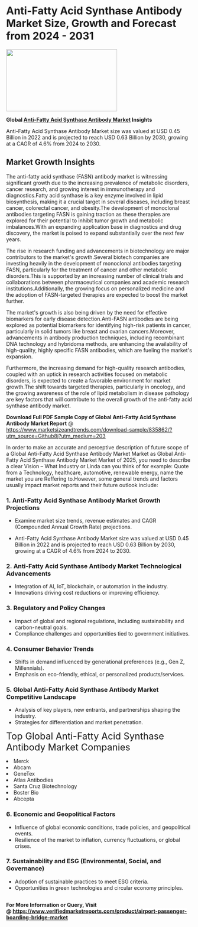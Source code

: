 <H1>Anti-Fatty Acid Synthase Antibody Market Size, Growth and Forecast from 2024 - 2031</H1><img class="aligncenter size-medium wp-image-584254" src="https://thirdeyenews.in/wp-content/uploads/2024/09/Global-Market-Research-300x168.jpeg" alt="" width="300" height="168" /><p><strong>Global&nbsp;<a href="https://www.marketsizeandtrends.com/download-sample/835862/?utm_source=Github8j?utm_medium=203">Anti-Fatty Acid Synthase Antibody Market</a> Insights</strong></p><p>Anti-Fatty Acid Synthase Antibody Market size was valued at USD 0.45 Billion in 2022 and is projected to reach USD 0.63 Billion by 2030, growing at a CAGR of 4.6% from 2024 to 2030.</p><p><h2>Market Growth Insights</h2> <p>The anti-fatty acid synthase (FASN) antibody market is witnessing significant growth due to the increasing prevalence of metabolic disorders, cancer research, and growing interest in immunotherapy and diagnostics.Fatty acid synthase is a key enzyme involved in lipid biosynthesis, making it a crucial target in several diseases, including breast cancer, colorectal cancer, and obesity.The development of monoclonal antibodies targeting FASN is gaining traction as these therapies are explored for their potential to inhibit tumor growth and metabolic imbalances.With an expanding application base in diagnostics and drug discovery, the market is poised to expand substantially over the next few years.</p> <p>The rise in research funding and advancements in biotechnology are major contributors to the market's growth.Several biotech companies are investing heavily in the development of monoclonal antibodies targeting FASN, particularly for the treatment of cancer and other metabolic disorders.This is supported by an increasing number of clinical trials and collaborations between pharmaceutical companies and academic research institutions.Additionally, the growing focus on personalized medicine and the adoption of FASN-targeted therapies are expected to boost the market further.</p> <p>The market's growth is also being driven by the need for effective biomarkers for early disease detection.Anti-FASN antibodies are being explored as potential biomarkers for identifying high-risk patients in cancer, particularly in solid tumors like breast and ovarian cancers.Moreover, advancements in antibody production techniques, including recombinant DNA technology and hybridoma methods, are enhancing the availability of high-quality, highly specific FASN antibodies, which are fueling the market's expansion.</p> <p>Furthermore, the increasing demand for high-quality research antibodies, coupled with an uptick in research activities focused on metabolic disorders, is expected to create a favorable environment for market growth.The shift towards targeted therapies, particularly in oncology, and the growing awareness of the role of lipid metabolism in disease pathology are key factors that will contribute to the overall growth of the anti-fatty acid synthase antibody market.</p> <p><span class=""><strong>Download Full PDF Sample Copy of Global Anti-Fatty Acid Synthase Antibody Market Report</strong> @ <a href="https://www.marketsizeandtrends.com/download-sample/835862/?utm_source=Github8j?utm_medium=203" target="_blank">https://www.marketsizeandtrends.com/download-sample/835862/?utm_source=Github8j?utm_medium=203</a></span></p><p>In order to make an accurate and perceptive description of future scope of a Global&nbsp;Anti-Fatty Acid Synthase Antibody Market Market as Global&nbsp;Anti-Fatty Acid Synthase Antibody Market Market of 2025, you need to describe a clear Vision &ndash; What Industry or Linda can you think of for example: Quote from a Technology, healthcare, automotive, renewable energy, name the market you are Reffering to.However, some general trends and factors usually impact market reports and their future outlook include:</p><h3>1.&nbsp;<strong>Anti-Fatty Acid Synthase Antibody Market Growth Projections</strong></h3><ul><li>Examine market size trends, revenue estimates and CAGR (Compounded Annual Growth Rate) projections.</li><li><p>Anti-Fatty Acid Synthase Antibody Market size was valued at USD 0.45 Billion in 2022 and is projected to reach USD 0.63 Billion by 2030, growing at a CAGR of 4.6% from 2024 to 2030.</p></li></ul><h3>2.&nbsp;<strong>Anti-Fatty Acid Synthase Antibody Market Technological Advancements</strong></h3><ul><li>Integration of AI, IoT, blockchain, or automation in the industry.</li><li>Innovations driving cost reductions or improving efficiency.</li></ul><h3>3.&nbsp;<strong>Regulatory and Policy Changes</strong></h3><ul><li>Impact of global and regional regulations, including sustainability and carbon-neutral goals.</li><li>Compliance challenges and opportunities tied to government initiatives.</li></ul><h3>4.&nbsp;<strong>Consumer Behavior Trends</strong></h3><ul><li>Shifts in demand influenced by generational preferences (e.g., Gen Z, Millennials).</li><li>Emphasis on eco-friendly, ethical, or personalized products/services.</li></ul><h3>5.&nbsp;<strong>Global Anti-Fatty Acid Synthase Antibody Market Competitive Landscape</strong></h3><ul><li>Analysis of key players, new entrants, and partnerships shaping the industry.</li><li>Strategies for differentiation and market penetration.</li></ul><p data-pm-slice="1 1 []"><span style="color: inherit; font-family: inherit; font-size: 25px;">Top Global Anti-Fatty Acid Synthase Antibody Market Companies</span></p><div class="" data-test-id=""><p><li>Merck</li><li> Abcam</li><li> GeneTex</li><li> Atlas Antibodies</li><li> Santa Cruz Biotechnology</li><li> Boster Bio</li><li> Abcepta</li></p></div><h3>6.&nbsp;<strong>Economic and Geopolitical Factors</strong></h3><ul><li>Influence of global economic conditions, trade policies, and geopolitical events.</li><li>Resilience of the market to inflation, currency fluctuations, or global crises.</li></ul><h3>7.&nbsp;<strong>Sustainability and ESG (Environmental, Social, and Governance)</strong></h3><ul><li>Adoption of sustainable practices to meet ESG criteria.</li><li>Opportunities in green technologies and circular economy principles.</li></ul><h2><strong style="font-size: 14px;">For More Information or Query, Visit @&nbsp;</strong><a style="background-color: #ffffff; font-size: 14px;" href="https://www.marketsizeandtrends.com/report/anti-fatty-acid-synthase-antibody-market/" target="_blank">https://www.verifiedmarketreports.com/product/airport-passenger-boarding-bridge-market</a></h2>